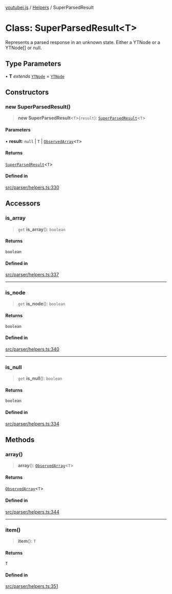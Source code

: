 [youtubei.js](../../../README.md) / [Helpers](../README.md) / SuperParsedResult

# Class: SuperParsedResult\<T\>

Represents a parsed response in an unknown state. Either a YTNode or a YTNode[] or null.

## Type Parameters

• **T** *extends* [`YTNode`](YTNode.md) = [`YTNode`](YTNode.md)

## Constructors

### new SuperParsedResult()

> **new SuperParsedResult**\<`T`\>(`result`): [`SuperParsedResult`](SuperParsedResult.md)\<`T`\>

#### Parameters

• **result**: `null` \| `T` \| [`ObservedArray`](../type-aliases/ObservedArray.md)\<`T`\>

#### Returns

[`SuperParsedResult`](SuperParsedResult.md)\<`T`\>

#### Defined in

[src/parser/helpers.ts:330](https://github.com/LuanRT/YouTube.js/blob/fc5571629eca037af7de03f4b903da6add1f300b/src/parser/helpers.ts#L330)

## Accessors

### is\_array

> `get` **is\_array**(): `boolean`

#### Returns

`boolean`

#### Defined in

[src/parser/helpers.ts:337](https://github.com/LuanRT/YouTube.js/blob/fc5571629eca037af7de03f4b903da6add1f300b/src/parser/helpers.ts#L337)

***

### is\_node

> `get` **is\_node**(): `boolean`

#### Returns

`boolean`

#### Defined in

[src/parser/helpers.ts:340](https://github.com/LuanRT/YouTube.js/blob/fc5571629eca037af7de03f4b903da6add1f300b/src/parser/helpers.ts#L340)

***

### is\_null

> `get` **is\_null**(): `boolean`

#### Returns

`boolean`

#### Defined in

[src/parser/helpers.ts:334](https://github.com/LuanRT/YouTube.js/blob/fc5571629eca037af7de03f4b903da6add1f300b/src/parser/helpers.ts#L334)

## Methods

### array()

> **array**(): [`ObservedArray`](../type-aliases/ObservedArray.md)\<`T`\>

#### Returns

[`ObservedArray`](../type-aliases/ObservedArray.md)\<`T`\>

#### Defined in

[src/parser/helpers.ts:344](https://github.com/LuanRT/YouTube.js/blob/fc5571629eca037af7de03f4b903da6add1f300b/src/parser/helpers.ts#L344)

***

### item()

> **item**(): `T`

#### Returns

`T`

#### Defined in

[src/parser/helpers.ts:351](https://github.com/LuanRT/YouTube.js/blob/fc5571629eca037af7de03f4b903da6add1f300b/src/parser/helpers.ts#L351)
